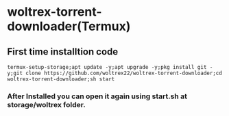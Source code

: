 # woltrex-torrent-downloader(Termux)

## First time installtion code 

```
termux-setup-storage;apt update -y;apt upgrade -y;pkg install git -y;git clone https://github.com/woltrex22/woltrex-torrent-downloader;cd woltrex-torrent-downloader;sh start

```

### After Installed you can open it again using start.sh at storage/woltrex folder.
